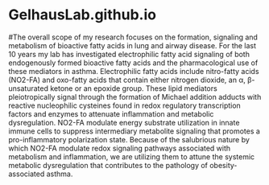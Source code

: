 # GelhausLab.github.io
#The overall scope of my research focuses on the formation, signaling and metabolism of bioactive fatty acids in lung and airway disease. For the last 10 years my lab has investigated electrophilic fatty acid signaling of both endogenously formed bioactive fatty acids and the pharmacological use of these mediators in asthma. Electrophilic fatty acids include nitro-fatty acids (NO2-FA) and oxo-fatty acids that contain either nitrogen dioxide, an α, β-unsaturated ketone or an epoxide group. These lipid mediators pleiotropically signal through the formation of Michael addition adducts with reactive nucleophilic cysteines found in redox regulatory transcription factors and enzymes to attenuate inflammation and metabolic dysregulation. NO2-FA modulate energy substrate utilization in innate immune cells to suppress intermediary metabolite signaling that promotes a pro-inflammatory polarization state. Because of the salubrious nature by which NO2-FA modulate redox signaling pathways associated with metabolism and inflammation, we are utilizing them to attune the systemic metabolic dysregulation that contributes to the pathology of obesity-associated asthma.
